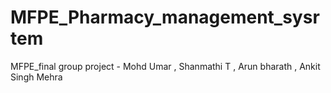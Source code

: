 # MFPE_Pharmacy_management_sysrtem
MFPE_final group project - Mohd Umar , Shanmathi T , Arun bharath , Ankit Singh Mehra 
